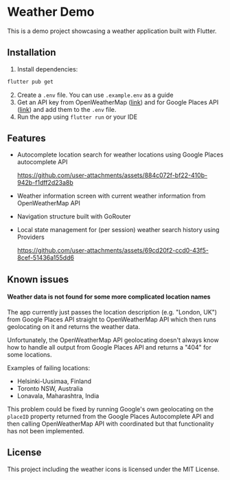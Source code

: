 # Weather Demo

This is a demo project showcasing a weather application built with Flutter.

## Installation

1. Install dependencies: 
```bash
flutter pub get
```
2. Create a `.env` file. You can use `.example.env` as a guide
3. Get an API key from OpenWeatherMap ([link](https://openweathermap.org/)) and for Google Places API ([link](https://developers.google.com/maps/documentation/places/web-service/get-api-key#creating-api-keys)) and add them to the `.env` file.
4. Run the app using `flutter run` or your IDE

## Features

- Autocomplete location search for weather locations using Google Places autocomplete API
  
  https://github.com/user-attachments/assets/884c072f-bf22-410b-942b-f1dff2d23a8b


- Weather information screen with current weather information from OpenWeatherMap API
- Navigation structure built with GoRouter
- Local state management for (per session) weather search history using Providers
  
  https://github.com/user-attachments/assets/69cd20f2-ccd0-43f5-8cef-51436a155dd6



## Known issues

#### Weather data is not found for some more complicated location names

The app currently just passes the location description (e.g. "London, UK") from Google Places API straight to OpenWeatherMap API which then runs geolocating on it and returns the weather data. 

Unfortunately, the OpenWeatherMap API geolocating doesn't always know how to handle all output from Google Places API and returns a "404" for some locations.

Examples of failing locations:
- Helsinki-Uusimaa, Finland
- Toronto NSW, Australia
- Lonavala, Maharashtra, India

This problem could be fixed by running Google's own geolocating on the `placeID` property returned from the Google Places Autocomplete API and then calling OpenWeatherMap API with coordinated but that functionality has not been implemented.

## License

This project including the weather icons is licensed under the MIT License.
